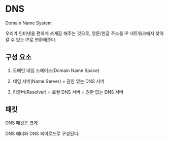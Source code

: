 # DNS

Domain Name System 

우리가 인터넷을 편하게 쓰게끔 해주는 것으로, 영문/한글 주소를 IP 네트워크에서 찾아갈 수 있는 IP로 변환해준다.

## 구성 요소

1. 도메인 네임 스페이스(Domain Name Space)

2. 네임 서버(Name Server) = 권한 있는 DNS 서버

3. 리졸버(Resolver) = 로컬 DNS 서버 = 권한 없는 DNS 서버

## 패킷

DNS 패킷은 크게

DNS 헤더와 DNS 페이로드로 구성된다.

